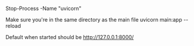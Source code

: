 Stop-Process -Name "uvicorn"

Make sure you're in the same directory as the main file
uvicorn main:app --reload

Default when started should be
http://127.0.0.1:8000/